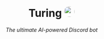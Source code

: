 <h1 align="center"><b>Turing</b> <img src="https://cdn.discordapp.com/avatars/1053015370115588147/07cbfe46f7dd3235e09b7021863a2a0a.png" width="28" style="border-radius: 50%; margin-bottom: -5px"></h1>
<p align="center"><i>The ultimate AI-powered Discord bot</i></p>